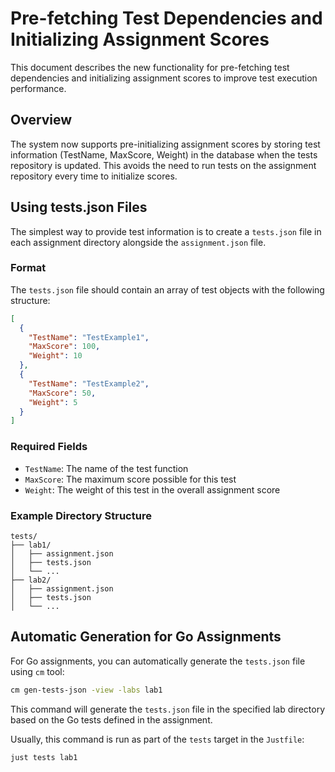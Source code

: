 # Pre-fetching Test Dependencies and Initializing Assignment Scores

This document describes the new functionality for pre-fetching test dependencies and initializing assignment scores to improve test execution performance.

## Overview

The system now supports pre-initializing assignment scores by storing test information (TestName, MaxScore, Weight) in the database when the tests repository is updated. This avoids the need to run tests on the assignment repository every time to initialize scores.

## Using tests.json Files

The simplest way to provide test information is to create a `tests.json` file in each assignment directory alongside the `assignment.json` file.

### Format

The `tests.json` file should contain an array of test objects with the following structure:

```json
[
  {
    "TestName": "TestExample1",
    "MaxScore": 100,
    "Weight": 10
  },
  {
    "TestName": "TestExample2",
    "MaxScore": 50,
    "Weight": 5
  }
]
```

### Required Fields

- `TestName`: The name of the test function
- `MaxScore`: The maximum score possible for this test
- `Weight`: The weight of this test in the overall assignment score

### Example Directory Structure

```text
tests/
├── lab1/
│   ├── assignment.json
│   ├── tests.json
│   └── ...
├── lab2/
│   ├── assignment.json
│   ├── tests.json
│   └── ...
```

## Automatic Generation for Go Assignments

For Go assignments, you can automatically generate the `tests.json` file using `cm` tool:

```sh
cm gen-tests-json -view -labs lab1
```

This command will generate the `tests.json` file in the specified lab directory based on the Go tests defined in the assignment.

Usually, this command is run as part of the `tests` target in the `Justfile`:

```sh
just tests lab1
```
